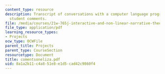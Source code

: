 ```yaml
---
content_type: resource
description: Transcript of conversations with a computer language program along with
  student comments.
file: /media/courses/21w-765j-interactive-and-non-linear-narrative-theory-and-practice-spring-2004/8a1a2b11c4a851e8e1d5cad42c9860f4_comentsoneliza.pdf
file_type: application/pdf
learning_resource_types:
- Projects
ocw_type: OCWFile
parent_title: Projects
parent_type: CourseSection
resourcetype: Document
title: comentsoneliza.pdf
uid: 8a1a2b11-c4a8-51e8-e1d5-cad42c9860f4
---
```

